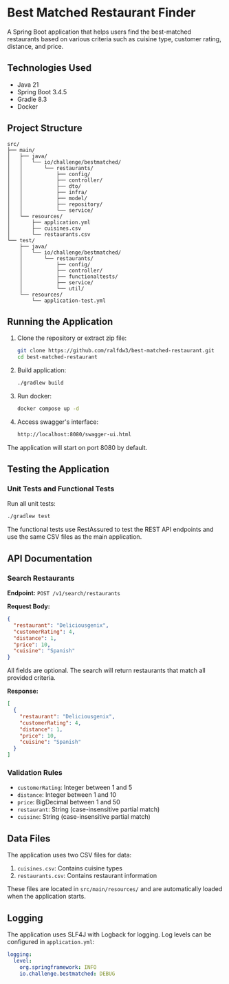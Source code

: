 # Best Matched Restaurant Finder

A Spring Boot application that helps users find the best-matched restaurants based on various criteria such as cuisine
type, customer rating, distance, and price.

## Technologies Used
- Java 21
- Spring Boot 3.4.5
- Gradle 8.3
- Docker

## Project Structure

```
src/
├── main/
│   ├── java/
│   │   └── io/challenge/bestmatched/
│   │       └── restaurants/
│   │           ├── config/
│   │           ├── controller/
│   │           ├── dto/
│   │           ├── infra/
│   │           ├── model/
│   │           ├── repository/
│   │           └── service/
│   └── resources/
│       ├── application.yml
│       ├── cuisines.csv
│       └── restaurants.csv
└── test/
    ├── java/
    │   └── io/challenge/bestmatched/
    │       └── restaurants/
    │           ├── config/
    │           ├── controller/
    │           ├── functionaltests/
    │           ├── service/
    │           └── util/
    └── resources/
        └── application-test.yml
```

## Running the Application

1. Clone the repository or extract zip file:

   ```bash
   git clone https://github.com/ralfdw3/best-matched-restaurant.git
   cd best-matched-restaurant
   ```

2. Build application:

   ```bash
   ./gradlew build
   ```

3. Run docker:

   ```bash
   docker compose up -d
   ```

4. Access swagger's interface:

   ```html
   http://localhost:8080/swagger-ui.html
   ```

The application will start on port 8080 by default.

## Testing the Application

### Unit Tests and Functional Tests

Run all unit tests:

```bash
./gradlew test
```

The functional tests use RestAssured to test the REST API endpoints and use the same CSV files as the main application.

## API Documentation

### Search Restaurants

**Endpoint:** `POST /v1/search/restaurants`

**Request Body:**

```json
{
  "restaurant": "Deliciousgenix",
  "customerRating": 4,
  "distance": 1,
  "price": 10,
  "cuisine": "Spanish"
}
```

All fields are optional. The search will return restaurants that match all provided criteria.

**Response:**

```json
[
  {
    "restaurant": "Deliciousgenix",
    "customerRating": 4,
    "distance": 1,
    "price": 10,
    "cuisine": "Spanish"
  }
]
```

### Validation Rules

- `customerRating`: Integer between 1 and 5
- `distance`: Integer between 1 and 10
- `price`: BigDecimal between 1 and 50
- `restaurant`: String (case-insensitive partial match)
- `cuisine`: String (case-insensitive partial match)

## Data Files

The application uses two CSV files for data:

1. `cuisines.csv`: Contains cuisine types
2. `restaurants.csv`: Contains restaurant information

These files are located in `src/main/resources/` and are automatically loaded when the application starts.

## Logging

The application uses SLF4J with Logback for logging. Log levels can be configured in `application.yml`:

```yaml
logging:
  level:
    org.springframework: INFO
    io.challenge.bestmatched: DEBUG
```

